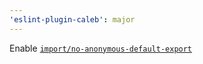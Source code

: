 ```yaml
---
'eslint-plugin-caleb': major
---
```


Enable
[`import/no-anonymous-default-export`](https://github.com/benmosher/eslint-plugin-import/blob/master/docs/rules/no-anonymous-default-export.md)
